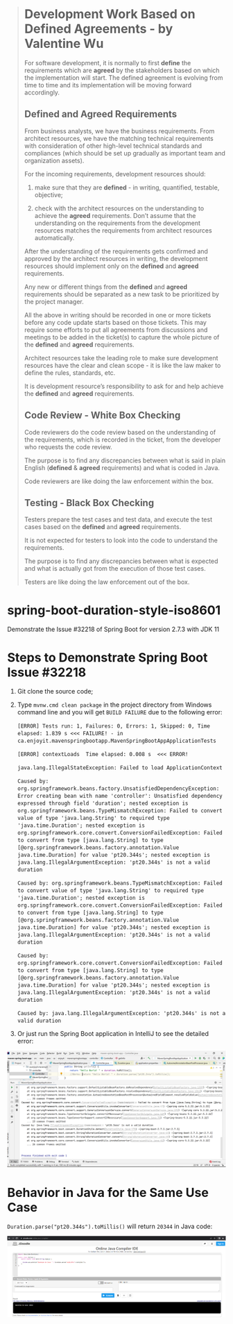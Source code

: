 ># Development Work Based on Defined Agreements - by Valentine Wu
>
>For software development, it is normally to first **define** the requirements which are **agreed** by the stakeholders based on which the implementation will start. The defined agreement is evolving from time to time and its implementation will be moving forward accordingly. 
>
>## Defined and Agreed Requirements
>
>From business analysts, we have the business requirements. From architect resources, we have the matching technical requirements with consideration of other high-level technical standards and compliances (which should be set up gradually as important team and organization assets).
>
>For the incoming requirements, development resources should:
>
>1. make sure that they are **defined** - in writing, quantified, testable, objective;
>
>2. check with the architect resources on the understanding to achieve the **agreed** requirements. Don’t assume that the understanding on the requirements from the development resources matches the requirements from architect resources automatically.
>
>After the understanding of the requirements gets confirmed and approved by the architect resources in writing, the development resources should implement only on the **defined** and **agreed** requirements.
>
>Any new or different things from the **defined** and **agreed** requirements should be separated as a new task to be prioritized by the project manager.
>
>All the above in writing should be recorded in one or more tickets before any code update starts based on those tickets. This may require some efforts to put all agreements from discussions and meetings to be added in the ticket(s) to capture the whole picture of the **defined** and **agreed** requirements.
>
>Architect resources take the leading role to make sure development resources have the clear and clean scope - it is like the law maker to define the rules, standards, etc. 
>
>It is development resource’s responsibility to ask for and help achieve the **defined** and **agreed** requirements.
>
>## Code Review - White Box Checking
>
>Code reviewers do the code review based on the understanding of the requirements, which is recorded in the ticket, from the developer who requests the code review.
>
>The purpose is to find any discrepancies between what is said in plain English (**defined** & **agreed** requirements) and what is coded in Java.
>
>Code reviewers are like doing the law enforcement within the box.
>
>## Testing - Black Box Checking
>
>Testers prepare the test cases and test data, and execute the test cases based on the **defined** and **agreed** requirements.
>
>It is not expected for testers to look into the code to understand the requirements.
>
>The purpose is to find any discrepancies between what is expected and what is actually got from the execution of those test cases.
>
>Testers are like doing the law enforcement out of the box.


# spring-boot-duration-style-iso8601
Demonstrate the Issue #32218 of Spring Boot for version 2.7.3 with JDK 11

# Steps to Demonstrate Spring Boot Issue #32218
1. Git clone the source code;
2. Type `mvnw.cmd clean package` in the project directory from Windows command line and you will get `BUILD FAILURE` due to the following error:

    `[ERROR] Tests run: 1, Failures: 0, Errors: 1, Skipped: 0, Time elapsed: 1.839 s <<< FAILURE! - in ca.enjoyit.mavenspringbootapp.MavenSpringBootAppApplicationTests`
    
    `[ERROR] contextLoads  Time elapsed: 0.008 s  <<< ERROR!`
    
    `java.lang.IllegalStateException: Failed to load ApplicationContext`
    
    `Caused by: org.springframework.beans.factory.UnsatisfiedDependencyException: Error creating bean with name 'controller': Unsatisfied dependency expressed through field 'duration'; nested exception is org.springframework.beans.TypeMismatchException: Failed to convert value of type 'java.lang.String' to required type 'java.time.Duration'; nested exception is org.springframework.core.convert.ConversionFailedException: Failed to convert from type [java.lang.String] to type [@org.springframework.beans.factory.annotation.Value java.time.Duration] for value 'pt20.344s'; nested exception is java.lang.IllegalArgumentException: 'pt20.344s' is not a valid duration`
    
    `Caused by: org.springframework.beans.TypeMismatchException: Failed to convert value of type 'java.lang.String' to required type 'java.time.Duration'; nested exception is org.springframework.core.convert.ConversionFailedException: Failed to convert from type [java.lang.String] to type [@org.springframework.beans.factory.annotation.Value java.time.Duration] for value 'pt20.344s'; nested exception is java.lang.IllegalArgumentException: 'pt20.344s' is not a valid duration`
    
    `Caused by: org.springframework.core.convert.ConversionFailedException: Failed to convert from type [java.lang.String] to type [@org.springframework.beans.factory.annotation.Value java.time.Duration] for value 'pt20.344s'; nested exception is java.lang.IllegalArgumentException: 'pt20.344s' is not a valid duration`
    
    `Caused by: java.lang.IllegalArgumentException: 'pt20.344s' is not a valid duration `
3. Or just run the Spring Boot application in IntelliJ to see the detailed error:

![Not Working in Spring Boot](error.png)

# Behavior in Java for the Same Use Case
`Duration.parse("pt20.344s").toMillis()` will return `20344` in Java code:

![Works in Java](java_works.png)
